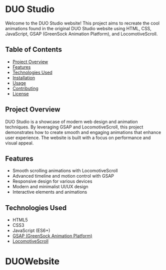 # DUO Studio

Welcome to the DUO Studio website! This project aims to recreate the cool animations found in the original DUO Studio website using HTML, CSS, JavaScript, GSAP (GreenSock Animation Platform), and LocomotiveScroll.

## Table of Contents

- [Project Overview](#project-overview)
- [Features](#features)
- [Technologies Used](#technologies-used)
- [Installation](#installation)
- [Usage](#usage)
- [Contributing](#contributing)
- [License](#license)

## Project Overview

DUO Studio is a showcase of modern web design and animation techniques. By leveraging GSAP and LocomotiveScroll, this project demonstrates how to create smooth and engaging animations that enhance user experience. The website is built with a focus on performance and visual appeal.

## Features

- Smooth scrolling animations with LocomotiveScroll
- Advanced timeline and motion control with GSAP
- Responsive design for various devices
- Modern and minimalist UI/UX design
- Interactive elements and animations

## Technologies Used

- HTML5
- CSS3
- JavaScript (ES6+)
- [GSAP (GreenSock Animation Platform)](https://greensock.com/gsap/)
- [LocomotiveScroll](https://locomotivemtl.github.io/locomotive-scroll/)


# DUOWebsite